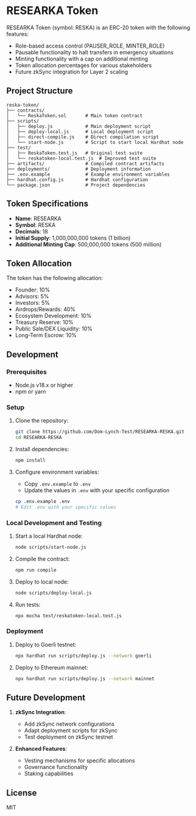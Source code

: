 # RESEARKA Token

RESEARKA Token (symbol: RESKA) is an ERC-20 token with the following features:

- Role-based access control (PAUSER_ROLE, MINTER_ROLE)
- Pausable functionality to halt transfers in emergency situations
- Minting functionality with a cap on additional minting
- Token allocation percentages for various stakeholders
- Future zkSync integration for Layer 2 scaling

## Project Structure

```
reska-token/
├── contracts/
│   └── ReskaToken.sol       # Main token contract
├── scripts/
│   ├── deploy.js            # Main deployment script
│   ├── deploy-local.js      # Local deployment script
│   ├── direct-compile.js    # Direct compilation script
│   └── start-node.js        # Script to start local Hardhat node
├── test/
│   ├── ReskaToken.test.js   # Original test suite
│   └── reskatoken-local.test.js  # Improved test suite
├── artifacts/               # Compiled contract artifacts
├── deployments/             # Deployment information
├── .env.example             # Example environment variables
├── hardhat.config.js        # Hardhat configuration
└── package.json             # Project dependencies
```

## Token Specifications

- **Name**: RESEARKA
- **Symbol**: RESKA
- **Decimals**: 18
- **Initial Supply**: 1,000,000,000 tokens (1 billion)
- **Additional Minting Cap**: 500,000,000 tokens (500 million)

## Token Allocation

The token has the following allocation:
- Founder: 10%
- Advisors: 5%
- Investors: 5%
- Airdrops/Rewards: 40%
- Ecosystem Development: 10%
- Treasury Reserve: 10%
- Public Sale/DEX Liquidity: 10%
- Long-Term Escrow: 10%

## Development

### Prerequisites

- Node.js v18.x or higher
- npm or yarn

### Setup

1. Clone the repository:
   ```bash
   git clone https://github.com/Dom-Lynch-Test/RESEARKA-RESKA.git
   cd RESEARKA-RESKA
   ```

2. Install dependencies:
   ```bash
   npm install
   ```

3. Configure environment variables:
   - Copy `.env.example` to `.env`
   - Update the values in `.env` with your specific configuration
   ```bash
   cp .env.example .env
   # Edit .env with your specific values
   ```

### Local Development and Testing

1. Start a local Hardhat node:
   ```bash
   node scripts/start-node.js
   ```

2. Compile the contract:
   ```bash
   npm run compile
   ```

3. Deploy to local node:
   ```bash
   node scripts/deploy-local.js
   ```

4. Run tests:
   ```bash
   npx mocha test/reskatoken-local.test.js
   ```

### Deployment

1. Deploy to Goerli testnet:
   ```bash
   npx hardhat run scripts/deploy.js --network goerli
   ```

2. Deploy to Ethereum mainnet:
   ```bash
   npx hardhat run scripts/deploy.js --network mainnet
   ```

## Future Development

1. **zkSync Integration**:
   - Add zkSync network configurations
   - Adapt deployment scripts for zkSync
   - Test deployment on zkSync testnet

2. **Enhanced Features**:
   - Vesting mechanisms for specific allocations
   - Governance functionality
   - Staking capabilities

## License

MIT
